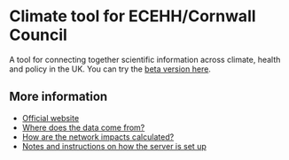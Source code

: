 # Climate tool for ECEHH/Cornwall Council

A tool for connecting together scientific information across climate,
health and policy in the UK. You can try the [beta version
here](http://climate-tool.thentrythis.org/).

## More information

* [Official website](http://lcat.uk)
* [Where does the data come from?](docs/sources.md)
* [How are the network impacts calculated?](docs/network.md)
* [Notes and instructions on how the server is set up](docs/building.md)

